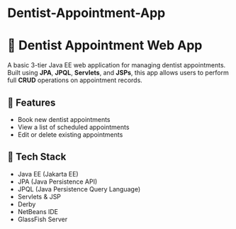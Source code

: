 # Dentist-Appointment-App
# 🦷 Dentist Appointment Web App

A basic 3-tier Java EE web application for managing dentist appointments. 
Built using **JPA**, **JPQL**, **Servlets**, and **JSPs**, this app allows users to perform full **CRUD** operations on appointment records.

## 📌 Features

- Book new dentist appointments
- View a list of scheduled appointments
- Edit or delete existing appointments

## 🧰 Tech Stack

- Java EE (Jakarta EE)
- JPA (Java Persistence API)
- JPQL (Java Persistence Query Language)
- Servlets & JSP
- Derby
- NetBeans IDE
- GlassFish Server

